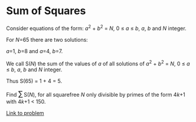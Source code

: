 # Sum of Squares

<p>Consider equations of the form: <var>a</var><sup>2</sup> + <var>b</var><sup>2</sup> = <var>N</var>, 0 ≤ <var>a</var> ≤ <var>b</var>, <var>a</var>, <var>b</var> and <var>N</var> integer.</p>

<p>For <var>N</var>=65 there are two solutions:</p>
<p><var>a</var>=1, <var>b</var>=8 and <var>a</var>=4, <var>b</var>=7.</p>
<p>We call S(<var>N</var>) the sum of the values of <var>a</var> of all solutions of <var>a</var><sup>2</sup> + <var>b</var><sup>2</sup> = <var>N</var>, 0 ≤ <var>a</var> ≤ <var>b</var>, <var>a</var>, <var>b</var> and <var>N</var> integer.</p>
<p>Thus S(65) = 1 + 4 = 5.</p>
<p>Find <span style="font-size:larger;"><span style="font-size:larger;">∑</span></span> S(<var>N</var>), for all squarefree <var>N</var> only divisible by primes of the form 4<var>k</var>+1 with 4<var>k</var>+1 &lt; 150.</p>


[Link to problem](https://projecteuler.net/problem=273)

